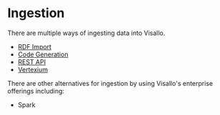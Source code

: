 # Ingestion

There are multiple ways of ingesting data into Visallo. 

* [RDF Import](./rdfimport.md)
* [Code Generation](./codegen.md)
* [REST API](./rest.md)
* [Vertexium](./vertexium.md)

There are other alternatives for ingestion by using Visallo's enterprise offerings including:

* Spark
